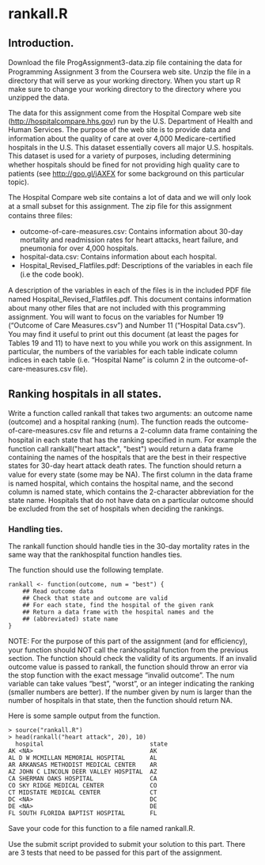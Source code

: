 # rankall.R

## Introduction.

Download the ﬁle ProgAssignment3-data.zip ﬁle containing the data for Programming Assignment 3 from the Coursera web site. Unzip the ﬁle in a directory that will serve as your working directory. When you start up R make sure to change your working directory to the directory where you unzipped the data.

The data for this assignment come from the Hospital Compare web site (http://hospitalcompare.hhs.gov) run by the U.S. Department of Health and Human Services. The purpose of the web site is to provide data and information about the quality of care at over 4,000 Medicare-certiﬁed hospitals in the U.S. This dataset essentially covers all major U.S. hospitals. This dataset is used for a variety of purposes, including determining whether hospitals should be ﬁned for not providing high quality care to patients (see http://goo.gl/jAXFX for some background on this particular topic).

The Hospital Compare web site contains a lot of data and we will only look at a small subset for this assignment. The zip ﬁle for this assignment contains three ﬁles:

* outcome-of-care-measures.csv: Contains information about 30-day mortality and readmission rates for heart attacks, heart failure, and pneumonia for over 4,000 hospitals.
* hospital-data.csv: Contains information about each hospital.
* Hospital_Revised_Flatfiles.pdf: Descriptions of the variables in each ﬁle (i.e the code book).

A description of the variables in each of the ﬁles is in the included PDF ﬁle named Hospital_Revised_Flatfiles.pdf. This document contains information about many other ﬁles that are not included with this programming assignment. You will want to focus on the variables for Number 19 (“Outcome of Care Measures.csv”) and Number 11 (“Hospital Data.csv”). You may ﬁnd it useful to print out this document (at least the pages for Tables 19 and 11) to have next to you while you work on this assignment. In particular, the numbers of the variables for each table indicate column indices in each table (i.e. “Hospital Name” is column 2 in the outcome-of-care-measures.csv ﬁle).

##  Ranking hospitals in all states.

Write a function called rankall that takes two arguments: an outcome name (outcome) and a hospital ranking (num). The function reads the outcome-of-care-measures.csv ﬁle and returns a 2-column data frame containing the hospital in each state that has the ranking speciﬁed in num. For example the function call rankall("heart attack", "best") would return a data frame containing the names of the hospitals that are the best in their respective states for 30-day heart attack death rates. The function should return a value for every state (some may be NA). The ﬁrst column in the data frame is named hospital, which contains the hospital name, and the second column is named state, which contains the 2-character abbreviation for the state name. Hospitals that do not have data on a particular outcome should be excluded from the set of hospitals when deciding the rankings.

### Handling ties. 

The rankall function should handle ties in the 30-day mortality rates in the same way that the rankhospital function handles ties.

The function should use the following template.

```
rankall <- function(outcome, num = "best") {
    ## Read outcome data
    ## Check that state and outcome are valid
    ## For each state, find the hospital of the given rank
    ## Return a data frame with the hospital names and the
    ## (abbreviated) state name
}
```

NOTE: For the purpose of this part of the assignment (and for eﬃciency), your function should NOT call the rankhospital function from the previous section. The function should check the validity of its arguments. If an invalid outcome value is passed to rankall, the function should throw an error via the stop function with the exact message “invalid outcome”. The num variable can take values “best”, “worst”, or an integer indicating the ranking (smaller numbers are better). If the number given by num is larger than the number of hospitals in that state, then the function should return NA.

Here is some sample output from the function.

```
> source("rankall.R")
> head(rankall("heart attack", 20), 10)
  hospital                              state
AK <NA>                                 AK
AL D W MCMILLAN MEMORIAL HOSPITAL       AL
AR ARKANSAS METHODIST MEDICAL CENTER    AR
AZ JOHN C LINCOLN DEER VALLEY HOSPITAL  AZ
CA SHERMAN OAKS HOSPITAL                CA
CO SKY RIDGE MEDICAL CENTER             CO
CT MIDSTATE MEDICAL CENTER              CT
DC <NA>                                 DC
DE <NA>                                 DE
FL SOUTH FLORIDA BAPTIST HOSPITAL       FL
```

Save your code for this function to a ﬁle named rankall.R.

Use the submit script provided to submit your solution to this part. There are 3 tests that need to be passed
for this part of the assignment.
